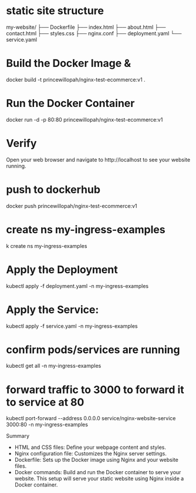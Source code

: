 # static site structure 
my-website/
├── Dockerfile
├── index.html
├── about.html
├── contact.html
├── styles.css
├── nginx.conf
├── deployment.yaml
└── service.yaml

#  Build the Docker Image & 
docker build -t princewillopah/nginx-test-ecommerce:v1 .


# Run the Docker Container
docker run -d -p 80:80 princewillopah/nginx-test-ecommerce:v1
# Verify
Open your web browser and navigate to http://localhost to see your website running.

# push to dockerhub
docker push princewillopah/nginx-test-ecommerce:v1 


# create ns my-ingress-examples
  k create ns my-ingress-examples

# Apply the Deployment
kubectl apply -f deployment.yaml -n my-ingress-examples

# Apply the Service:
 kubectl apply -f service.yaml -n my-ingress-examples

# confirm pods/services are running 
 kubectl get all  -n my-ingress-examples
# forward traffic to 3000 to forward it to service at 80
kubectl port-forward --address 0.0.0.0 service/nginx-website-service 3000:80 -n my-ingress-examples



Summary
- HTML and CSS files: Define your webpage content and styles.
- Nginx configuration file: Customizes the Nginx server settings.
- Dockerfile: Sets up the Docker image using Nginx and your website files.
- Docker commands: Build and run the Docker container to serve your website.
This setup will serve your static website using Nginx inside a Docker container.